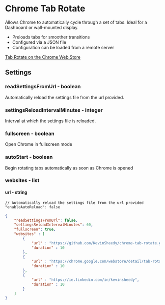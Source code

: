 # Chrome Tab Rotate

Allows Chrome to automatically cycle through a set of tabs. Ideal for a Dashboard or wall-mounted display.

 - Preloads tabs for smoother transitions
 - Configured via a JSON file
 - Configuration can be loaded from a remote server

[Tab Rotate on the Chrome Web Store](https://chrome.google.com/webstore/detail/tab-rotate/pjgjpabbgnnoohijnillgbckikfkbjed)

## Settings

### readSettingsFromUrl - boolean
Automatically reload the settings file from the url provided.

### settingsReloadIntervalMinutes - integer
Interval at which the settings file is reloaded.

### fullscreen - boolean
Open Chrome in fullscreen mode

### autoStart - boolean
Begin rotating tabs automatically as soon as Chrome is opened

### websites - list

#### url - string


	// Automatically reload the settings file from the url provided
	"enableAutoReload": false

```json
{
	"readSettingsFromUrl": false,
	"settingsReloadIntervalMinutes": 60,
	"fullscreen": true,
	"websites" : [
		{
			"url" : "https://github.com/KevinSheedy/chrome-tab-rotate.git",
			"duration" : 10
		},
		{
			"url" : "https://chrome.google.com/webstore/detail/tab-rotate/pjgjpabbgnnoohijnillgbckikfkbjed",
			"duration" : 10
		},
		{
			"url" : "https://ie.linkedin.com/in/kevinsheedy",
			"duration" : 10
		}
	]
}
```